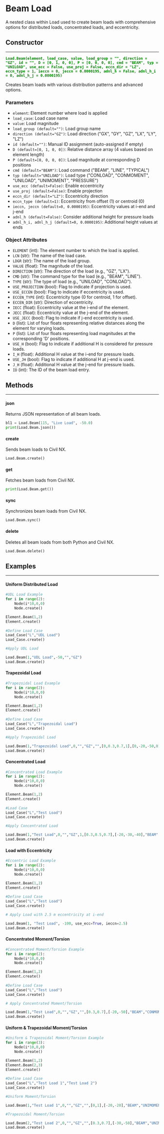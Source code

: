 # Beam Load

A nested class within Load used to create beam loads with comprehensive options for distributed loads, concentrated loads, and eccentricity.

## Constructor
---
**<font color="green">`Load.Beam(element, load_case, value, load_group = "", direction = "GZ", id = "", D = [0, 1, 0, 0], P = [0, 0, 0, 0], cmd = "BEAM", typ = "UNILOAD", use_ecc = False, use_proj = False, eccn_dir = "LZ", eccn_type = 1, ieccn = 0, jeccn = 0.0000195, adnl_h = False, adnl_h_i = 0, adnl_h_j = 0.0000195)`</font>**

Creates beam loads with various distribution patterns and advanced options.

### Parameters
* `element`: Element number where load is applied
* `load_case`: Load case name
* `value`: Load magnitude
* `load_group (default="")`: Load group name
* `direction (default="GZ")`: Load direction ("GX", "GY", "GZ", "LX", "LY", "LZ")
* `id (default="")`: Manual ID assignment (auto-assigned if empty)
* `D (default=[0, 1, 0, 0])`: Relative distance array (4 values based on element length)
* `P (default=[0, 0, 0, 0])`: Load magnitude at corresponding D positions
* `cmd (default="BEAM")`: Load command ("BEAM", "LINE", "TYPICAL")
* `typ (default="UNILOAD")`: Load type ("CONLOAD", "CONMOMENT", "UNILOAD", "UNIMOMENT", "PRESSURE")
* `use_ecc (default=False)`: Enable eccentricity
* `use_proj (default=False)`: Enable projection
* `eccn_dir (default="LZ")`: Eccentricity direction
* `eccn_type (default=1)`: Eccentricity from offset (1) or centroid (0)
* `ieccn, jeccn (default=0, 0.0000195)`: Eccentricity values at i-end and j-end
* `adnl_h (default=False)`: Consider additional height for pressure loads
* `adnl_h_i, adnl_h_j (default=0, 0.0000195)`: Additional height values at ends

### Object Attributes
* `ELEMENT` (int): The element number to which the load is applied.
* `LCN` (str): The name of the load case.
* `LDGR` (str): The name of the load group.
* `VALUE` (float): The magnitude of the load.
* `DIRECTION` (str): The direction of the load (e.g., "GZ", "LX").
* `CMD` (str): The command type for the load (e.g., "BEAM", "LINE").
* `TYPE` (str): The type of load (e.g., "UNILOAD", "CONLOAD").
* `USE_PROJECTION` (bool): Flag to indicate if projection is used.
* `USE_ECCEN` (bool): Flag to indicate if eccentricity is used.
* `ECCEN_TYPE` (int): Eccentricity type (0 for centroid, 1 for offset).
* `ECCEN_DIR` (str): Direction of eccentricity.
* `IECC` (float): Eccentricity value at the i-end of the element.
* `JECC` (float): Eccentricity value at the j-end of the element.
* `USE_JECC` (bool): Flag to indicate if j-end eccentricity is used.
* `D` (list): List of four floats representing relative distances along the element for varying loads.
* `P` (list): List of four floats representing load magnitudes at the corresponding 'D' positions.
* `USE_H` (bool): Flag to indicate if additional H is considered for pressure loads.
* `I_H` (float): Additional H value at the i-end for pressure loads.
* `USE_JH` (bool): Flag to indicate if additional H at j-end is used.
* `J_H` (float): Additional H value at the j-end for pressure loads.
* `ID` (int): The ID of the beam load entry.


## Methods
---
#### json
Returns JSON representation of all beam loads.

```py
bl1 = Load.Beam(115, "Live Load", -50.0)
print(Load.Beam.json())
```

#### create
Sends beam loads to Civil NX.

```py
Load.Beam.create()
```

#### get
Fetches beam loads from Civil NX.

```py
print(Load.Beam.get())
```

#### sync
Synchronizes beam loads from Civil NX.

```py
Load.Beam.sync()
```

#### delete
Deletes all beam loads from both Python and Civil NX.

```py
Load.Beam.delete()
```










## Examples
---
#### Uniform Distributed Load
```py
#UDL Load Example
for i in range(2):
    Node(i*10,0,0)
    Node.create()

Element.Beam(1,2)
Element.create()
    
#Define Load Case
Load_Case("L","UDL Load")
Load_Case.create()

#Apply UDL Load

Load.Beam(1,"UDL Load",-50,"","GZ")
Load.Beam.create()

```

#### Trapezoidal Load

```py
#Trapezoidal Load Example
for i in range(2):
    Node(i*10,0,0)
    Node.create()

Element.Beam(1,2)
Element.create()
    
#Define Load Case
Load_Case("L","Trapezoidal Load")
Load_Case.create()

#Apply Trapezoidal Load

Load.Beam(1,"Trapezoidal Load",0,"","GZ","",[0,0.3,0.7,1],[0,-20,-50,0])
Load.Beam.create()
```

#### Concentrated Load
```py
#Concentrated Load Example
for i in range(2):
    Node(i*10,0,0)
    Node.create()

Element.Beam(1,2)
Element.create()
    
#Load Case
Load_Case("L","Test Load")
Load_Case.create()

#Apply Concentrated Load

Load.Beam(1,"Test Load",0,"","GZ",1,[0.3,0.5,0.7],[-20,-30,-40],"BEAM","CONLOAD")
Load.Beam.create()
```

#### Load with Eccentricity
```py
#Eccentric Load Example
for i in range(2):
    Node(i*10,0,0)
    Node.create()

Element.Beam(1,2)
Element.create()
    
#Define Load Case
Load_Case("L","Test Load")
Load_Case.create()

# Apply Load with 2.5 m eccentricity at i-end

Load.Beam(1, "Test Load", -100, use_ecc=True, ieccn=2.5)
Load.Beam.create()
```

#### Concentrated Moment/Torsion
```py
#Concentrated Moment/Torsion Example
for i in range(2):
    Node(i*10,0,0)
    Node.create()

Element.Beam(1,2)
Element.create()
    
#Define Load Case
Load_Case("L","Test Load")
Load_Case.create()

# Apply Concentrated Moment/Torsion

Load.Beam(1,"Test Load",0,"","GZ","",[0.3,0.7],[-20,-50],"BEAM","CONMOMENT")
Load.Beam.create()
```

#### Uniform & Trapezoidal Moment/Torsion
```py
#Uniform & Trapezoidal Moment/Torsion Example
for i in range(3):
    Node(i*10,0,0)
    Node.create()

Element.Beam(1,2)
Element.Beam(2,3)
Element.create()
    
#Define Load Case
Load_Case("L","Test Load 1","Test Load 2")
Load_Case.create()

#Uniform Moment/Torsion

Load.Beam(1,"Test Load 1",0,"","GZ","",[0,1],[-20,-20],"BEAM","UNIMOMENT")

#Trapezoidal Moment/Torsion

Load.Beam(2,"Test Load 2",0,"","GZ","",[0.3,0.7],[-30,-50],"BEAM","UNIMOMENT")
Load.Beam.create()
```
